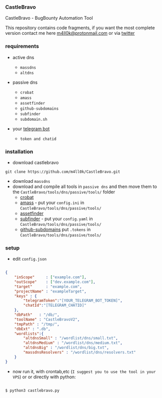 ### CastleBravo
CastleBravo - BugBounty Automation Tool 

This repository contains code fragments, if you want the most complete version contact me here m4ll0k@protonmail.com or via [twitter](https://twitter.com/m4ll0k)


### requirements

- active dns 
  - `massdns`
  - `altdns`
  
- passive dns
  - `crobat`
  - `amass`
  - `assetfinder`
  - `github-subdomains`
  - `subfinder`
  - `subdomain.sh`
 

- your [telegram bot ](https://core.telegram.org/bots)
  - `token and chatid`
  
  
 
 ### installation 
 
 - download castlebravo 
 
 `git clone https://github.com/m4ll0k/CastleBravo.git`
 
 - download `massdns`
 - download and compile all tools in `passive dns` and then move them to the `CastleBravo/tools/dns/passive/tools/` folder
   - [crobat](https://sonar.omnisint.io/) 
   - [amass](https://github.com/OWASP/Amass) - put your `config.ini` in `CastleBravo/tools/dns/passive/tools/`
   - [assetfinder](https://github.com/tomnomnom/assetfinder) 
   - [subfinder](https://github.com/projectdiscovery/subfinder) - put your `config.yaml` in `CastleBravo/tools/dns/passive/tools/`
   - [github-subdomains](https://github.com/gwen001/github-search/blob/master/github-subdomains.py) put `.tokens` in `CastleBravo/tools/dns/passive/tools/`
 
 
 
 
### setup

- edit `config.json`

```json

{
    "inScope"     : ["example.com"],
    "outScope"    : ["dev.example.com"],
    "target"      : "example.com",
    "projectName" : "exampleTarget",
    "keys" : {
        "telegramToken":"[YOUR_TELEGRAM_BOT_TOKEN]",
        "chatId":"[TELEGRAM_CHATID]"
    },
    "dbPath"   : "/db/",
    "toolName" : "CastleBravoV2",
    "tmpPath" : "/tmp/",
    "dbExt" : ".db",
    "wordlists":{
        "altdnsSmall" : "/wordlist/dns/small.txt",
        "altdnsMedium" : "/wordlist/dns/medium.txt",
        "altdnsBig" : "/wordlist/dns/big.txt",
        "massdnsResolvers" : "/wordlist/dns/resolvers.txt"
    }
}

```

- now run it, with crontab,etc (`I suggest you to use the tool in your VPS`) or or directly with python:

```bash

$ python3 castlebravo.py

```



